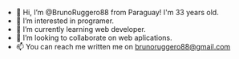 - 👋 Hi, I’m @BrunoRuggero88 from Paraguay! I'm 33 years old.
- 👀 I’m interested in programer.
- 🌱 I’m currently learning web developer.
- 💞️ I’m looking to collaborate on web aplications.
- 📫 You can reach me written me on brunoruggero88@gmail.com

<!---
BrunoRuggero88/BrunoRuggero88 is a ✨ special ✨ repository because its `README.md` (this file) appears on your GitHub profile.
You can click the Preview link to take a look at your changes.
--->
